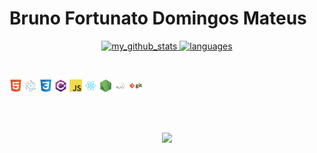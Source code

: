 # Bruno Fortunato Domingos Mateus

<a align="center" href="https://github.com/Bruno-F-D-Mateus?tab=repositories">
    <p align="center">
        <img src="https://github-readme-stats.vercel.app/api?username=Bruno-F-D-Mateus&show_icons=true&theme=light&include_all_commits=true&count_private=true" alt="my_github_stats" height="170" />
        <img src="https://github-readme-stats.vercel.app/api/top-langs/?username=Bruno-F-D-Mateus&layout=compact&theme=light" alt="languages" height="170">
    </p>
</a>
<br/>
  
<code><img height="20" src="https://raw.githubusercontent.com/devicons/devicon/master/icons/html5/html5-original.svg"></code>
<code><img height="20" src="https://raw.githubusercontent.com/devicons/devicon/master/icons/electron/electron-original.svg"></code>
<code><img height="20" src="https://raw.githubusercontent.com/devicons/devicon/master/icons/css3/css3-original.svg"></code>
<code><img height="20" src="https://raw.githubusercontent.com/devicons/devicon/master/icons/csharp/csharp-original.svg"></code>
<code><img height="20" src="https://raw.githubusercontent.com/github/explore/80688e429a7d4ef2fca1e82350fe8e3517d3494d/topics/javascript/javascript.png"></code>
<code><img height="20" src="https://raw.githubusercontent.com/github/explore/80688e429a7d4ef2fca1e82350fe8e3517d3494d/topics/react/react.png"></code>
<code><img height="20" src="https://raw.githubusercontent.com/github/explore/80688e429a7d4ef2fca1e82350fe8e3517d3494d/topics/nodejs/nodejs.png"></code>
<code><img height="20" src="https://raw.githubusercontent.com/github/explore/80688e429a7d4ef2fca1e82350fe8e3517d3494d/topics/mysql/mysql.png"></code>
<code><img height="20" src="https://raw.githubusercontent.com/github/explore/80688e429a7d4ef2fca1e82350fe8e3517d3494d/topics/git/git.png"></code>

 
  <br/>
  <br/>

  <p align="center"> 
  <img src="https://profile-counter.glitch.me/Bruno-F-D-Mateus/count.svg" />
</p>
